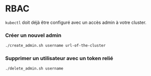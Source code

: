 # RBAC

`kubectl` doit déjà être configuré avec un accès admin à votre cluster.

### Créer un nouvel admin

```bash
./create_admin.sh username url-of-the-cluster
```

### Supprimer un utilisateur avec un token relié

```bash
./delete_admin.sh username
```